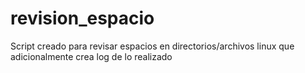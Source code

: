 # revision_espacio
Script creado para revisar espacios en directorios/archivos linux que adicionalmente crea log de lo realizado
